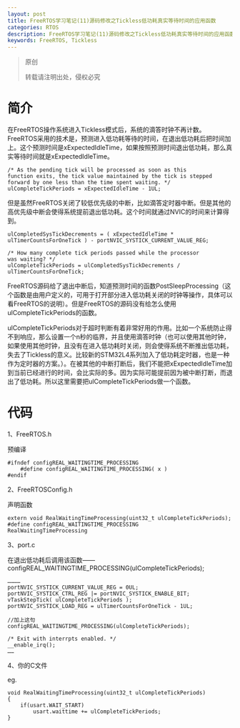 ```yaml
---
layout: post
title: FreeRTOS学习笔记(11)源码修改之Tickless低功耗真实等待时间的应用函数
categories: RTOS
description: FreeRTOS学习笔记(11)源码修改之Tickless低功耗真实等待时间的应用函数
keywords: FreeRTOS, Tickless
---
```


> 原创
> 
> 转载请注明出处，侵权必究

# 简介
在FreeRTOS操作系统进入Tickless模式后，系统的滴答时钟不再计数。FreeRTOS采用的技术是，预测进入低功耗等待的时间，在退出低功耗后把时间加上。这个预测时间是xExpectedIdleTime，如果按照预测时间退出低功耗，那么真实等待时间就是xExpectedIdleTime。

```
/* As the pending tick will be processed as soon as this
function exits, the tick value maintained by the tick is stepped
forward by one less than the time spent waiting. */
ulCompleteTickPeriods = xExpectedIdleTime - 1UL;
```

但是虽然FreeRTOS关闭了较低优先级的中断，比如滴答定时器中断。但是其他的高优先级中断会使得系统提前退出低功耗。这个时间就通过NVIC的时间来计算得到。

```
ulCompletedSysTickDecrements = ( xExpectedIdleTime * ulTimerCountsForOneTick ) - portNVIC_SYSTICK_CURRENT_VALUE_REG;

/* How many complete tick periods passed while the processor
was waiting? */
ulCompleteTickPeriods = ulCompletedSysTickDecrements / ulTimerCountsForOneTick;
```

FreeRTOS源码给了退出中断后，知道预测时间的函数PostSleepProcessing（这个函数是由用户定义的，可用于打开部分进入低功耗关闭的时钟等操作，具体可以看FreeRTOS的说明）。但是FreeRTOS的源码没有给怎么使用ulCompleteTickPeriods的函数。

ulCompleteTickPeriods对于超时判断有着非常好用的作用。比如一个系统防止得不到响应，那么设置一个n秒的临界，并且使用滴答时钟（也可以使用其他时钟，如果使用其他时钟，且没有在进入低功耗时关闭，则会使得系统不断推出低功耗，失去了Tickless的意义。比较新的STM32L4系列加入了低功耗定时器，也是一种作为定时器的方案。）。在被其他的中断打断后，我们不能把xExpectedIdleTime加到当前已经进行的时间，会比实际的多。因为实际可能提前因为被中断打断，而退出了低功耗。所以这里需要把ulCompleteTickPeriods做一个函数。

# 代码
1、FreeRTOS.h

预编译

```
#ifndef configREAL_WAITINGTIME_PROCESSING
	#define configREAL_WAITINGTIME_PROCESSING( x )
#endif
```

2、FreeRTOSConfig.h

声明函数
```
extern void RealWaitingTimeProcessing(uint32_t ulCompleteTickPeriods);
#define configREAL_WAITINGTIME_PROCESSING		RealWaitingTimeProcessing	
```

3、port.c

在退出低功耗后调用该函数——configREAL_WAITINGTIME_PROCESSING(ulCompleteTickPeriods);

```
…………
portNVIC_SYSTICK_CURRENT_VALUE_REG = 0UL;
portNVIC_SYSTICK_CTRL_REG |= portNVIC_SYSTICK_ENABLE_BIT;
vTaskStepTick( ulCompleteTickPeriods );
portNVIC_SYSTICK_LOAD_REG = ulTimerCountsForOneTick - 1UL;

//加上这句
configREAL_WAITINGTIME_PROCESSING(ulCompleteTickPeriods);

/* Exit with interrpts enabled. */
__enable_irq();
……

```

4、你的C文件

eg.

```
void RealWaitingTimeProcessing(uint32_t ulCompleteTickPeriods)
{
	if(usart.WAIT_START)	
		usart.waittime += ulCompleteTickPeriods;	
}
```